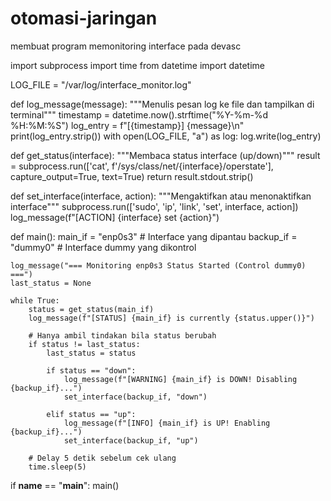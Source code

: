 # otomasi-jaringan
membuat program memonitoring interface pada devasc

import subprocess
import time
from datetime import datetime

LOG_FILE = "/var/log/interface_monitor.log"

def log_message(message):
    """Menulis pesan log ke file dan tampilkan di terminal"""
    timestamp = datetime.now().strftime("%Y-%m-%d %H:%M:%S")
    log_entry = f"[{timestamp}] {message}\n"
    print(log_entry.strip())
    with open(LOG_FILE, "a") as log:
        log.write(log_entry)

def get_status(interface):
    """Membaca status interface (up/down)"""
    result = subprocess.run(['cat', f'/sys/class/net/{interface}/operstate'],
                            capture_output=True, text=True)
    return result.stdout.strip()

def set_interface(interface, action):
    """Mengaktifkan atau menonaktifkan interface"""
    subprocess.run(['sudo', 'ip', 'link', 'set', interface, action])
    log_message(f"[ACTION] {interface} set {action}")

def main():
    main_if = "enp0s3"   # Interface yang dipantau
    backup_if = "dummy0" # Interface dummy yang dikontrol

    log_message("=== Monitoring enp0s3 Status Started (Control dummy0) ===")
    last_status = None

    while True:
        status = get_status(main_if)
        log_message(f"[STATUS] {main_if} is currently {status.upper()}")

        # Hanya ambil tindakan bila status berubah
        if status != last_status:
            last_status = status

            if status == "down":
                log_message(f"[WARNING] {main_if} is DOWN! Disabling {backup_if}...")
                set_interface(backup_if, "down")

            elif status == "up":
                log_message(f"[INFO] {main_if} is UP! Enabling {backup_if}...")
                set_interface(backup_if, "up")

        # Delay 5 detik sebelum cek ulang
        time.sleep(5)

if __name__ == "__main__":
    main()
